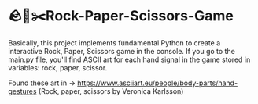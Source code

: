 # 🪨📃✂️Rock-Paper-Scissors-Game

Basically, this project implements fundamental Python to create a interactive Rock, Paper, Scissors game in the console. 
If you go to the main.py file, you'll find ASCII art for each hand signal in the game stored in variables: rock, paper, scissor.

Found these art in -> https://www.asciiart.eu/people/body-parts/hand-gestures
(Rock, paper, scissors by Veronica Karlsson)

